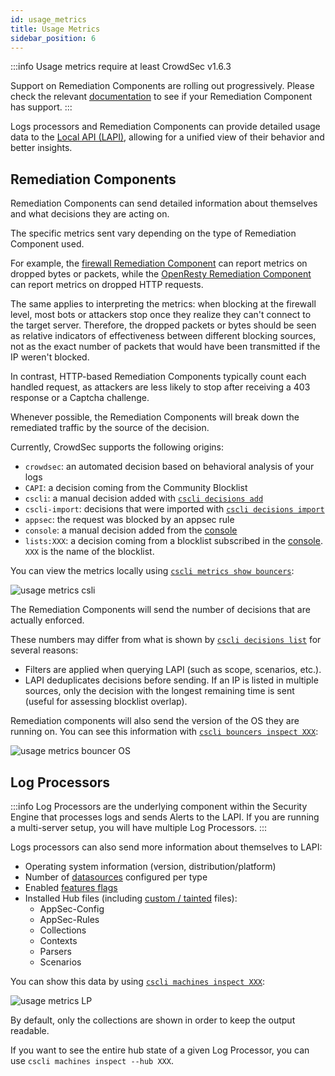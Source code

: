 ```yaml
---
id: usage_metrics
title: Usage Metrics
sidebar_position: 6
---
```


:::info
Usage metrics require at least CrowdSec v1.6.3

Support on Remediation Components are rolling out progressively. Please check the relevant [documentation](/u/bouncers/intro) to see if your Remediation Component has support.
:::

Logs processors and Remediation Components can provide detailed usage data to the [Local API (LAPI)](local_api/intro.md), allowing for a unified view of their behavior and better insights.

## Remediation Components

Remediation Components can send detailed information about themselves and what decisions they are acting on.

The specific metrics sent vary depending on the type of Remediation Component used.

For example, the [firewall Remediation Component](/u/bouncers/firewall) can report metrics on dropped bytes or packets, while the [OpenResty Remediation Component](/u/bouncers/openresty) can report metrics on dropped HTTP requests.

The same applies to interpreting the metrics: when blocking at the firewall level, most bots or attackers stop once they realize they can't connect to the target server. Therefore, the dropped packets or bytes should be seen as relative indicators of effectiveness between different blocking sources, not as the exact number of packets that would have been transmitted if the IP weren't blocked.

In contrast, HTTP-based Remediation Components typically count each handled request, as attackers are less likely to stop after receiving a 403 response or a Captcha challenge.

Whenever possible, the Remediation Components will break down the remediated traffic by the source of the decision.

Currently, CrowdSec supports the following origins:
 - `crowdsec`: an automated decision based on behavioral analysis of your logs
 - `CAPI`: a decision coming from the Community Blocklist
 - `cscli`: a manual decision added with [`cscli decisions add`](cscli/cscli_decisions_add.md)
 - `cscli-import`: decisions that were imported with [`cscli decisions import`](cscli/cscli_decisions_import.md)
 - `appsec`: the request was blocked by an appsec rule
 - `console`: a manual decision added from the [console](https://app.crowdsec.net)
 - `lists:XXX`: a decision coming from a blocklist subscribed in the [console](https://app.crowdsec.net). `XXX` is the name of the blocklist.


You can view the metrics locally using [`cscli metrics show bouncers`](cscli/cscli_metrics_show.md):

![usage metrics csli](/img/usage_metrics_cscli_example.png)

The Remediation Components will send the number of decisions that are actually enforced.

These numbers may differ from what is shown by [`cscli decisions list`](cscli/cscli_decisions_list.md) for several reasons:
- Filters are applied when querying LAPI (such as scope, scenarios, etc.).
- LAPI deduplicates decisions before sending. If an IP is listed in multiple sources, only the decision with the longest remaining time is sent (useful for assessing blocklist overlap).

Remediation components will also send the version of the OS they are running on. You can see this information with [`cscli bouncers inspect XXX`](cscli/cscli_bouncers_inspect.md):

![usage metrics bouncer OS](/img/usage_metrics_bouncer_os.png)

## Log Processors

:::info
Log Processors are the underlying component within the Security Engine that processes logs and sends Alerts to the LAPI. If you are running a multi-server setup, you will have multiple Log Processors.
:::

Logs processors can also send more information about themselves to LAPI:
 - Operating system information (version, distribution/platform)
 - Number of [datasources](data_sources/introduction.md) configured per type
 - Enabled [features flags](configuration/feature_flags.md)
 - Installed Hub files (including [custom / tainted](/u/troubleshooting/intro#why-are-some-scenariosparsers-tainted-or-custom-) files):
    - AppSec-Config
    - AppSec-Rules
    - Collections
    - Contexts
    - Parsers
    - Scenarios


You can show this data by using [`cscli machines inspect XXX`](cscli/cscli_machines_inspect.md):

![usage metrics LP](/img/usage_metrics_lp_cscli.png)

By default, only the collections are shown in order to keep the output readable.

If you want to see the entire hub state of a given Log Processor, you can use `cscli machines inspect --hub XXX`. 